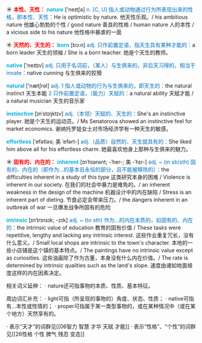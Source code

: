 ☀ <font color="red">**本性、天性：**</font>
<font color="sky blue">**nature**</font> ['neɪtʃə] 
<font color="#0070c0">n. [C, U] 指人或动物通过行为所表现出来的性格，即本性、天性：</font>He is optimistic by nature. 他天性乐观。/ his ambitious nature 他雄心勃勃的个性 / good nature 善良的性格 / human nature 人的本性 / a vicious side to his nature 他性格中暴虐的一面

☀ <font color="red">**天然的、天生的：**</font>
<font color="sky blue">**born**</font> [bɔ:n] 
<font color="#0070c0">adj. 只作前置定语，指天生具有某种才能的：</font>a born leader 天生的领袖 / She is a born teacher. 她是个天生的教师。

<font color="sky blue">**native**</font> ['neɪtɪv] 
<font color="#0070c0">adj. 只用于名词前，（某人）与生俱来的，非后天习得的，相当于innate：</font>native cunning 与生俱来的狡猾

<font color="sky blue">**natural**</font> ['nætʃrəl] 
<font color="#0070c0">adj. 1 指人或动物的行为与生俱来的，即天生的：</font>the natural instinct 天生本能 <font color="#0070c0">2 只作前置定语，（能力）天赋的：</font>a natural ability 天赋才能 / a natural musician 天生的音乐家
           
<font color="sky blue">**instinctive**</font> [ɪnˈstɪŋktɪv]
<font color="#0070c0">adj.（本领）天赋的、天生的：</font>She's an instinctive player. 她是个天生的运动员。/ Ms Senatorova showed an instinctive feel for market economics. 谢纳托罗娃女士对市场经济学有一种天生的敏感。

<font color="sky blue">**effortless**</font> [ˈefətləs; 美 ˈefərt-]
<font color="#0070c0">adj.（品质）自然的、天生就具有的：</font>She liked him above all for his effortless charm. 她最喜欢他身上那种与生俱来的魅力。

☀ <font color="red">**固有的、内在的：**</font>
<font color="sky blue">**inherent**</font> [ɪnˈhɪərənt; -ˈher-; 美 -ˈhɪr-]
<font color="#0070c0">adj. ~ (in sb/sth) 固有的、内在的（即作为…的基本且永恒的部分，且不能被移除的）：</font>the difficulties inherent in a study of this type 这类研究本身的困难 / Violence is inherent in our society. 在我们的社会中暴力是难免的。/ an inherent weakness in the design of the machine 机器设计中的内在缺陷 / Stress is an inherent part of dieting. 节食必定会带来压力。/ the dangers inherent in an outbreak of war 一旦爆发战争所固有的危险

<font color="sky blue">**intrinsic**</font> [ɪnˈtrɪnsɪk; -zɪk]
<font color="#0070c0">adj. ~ (to sth) 作为…的内在本质的，如固有的、内在的：</font>the intrinsic value of education 教育的固有价值 / These tasks were repetitive, lengthy and lacking any intrinsic interest. 这些作业重复冗长，没有什么意义。/ Small local shops are intrinsic to the town's character. 本地的一些小店铺是这个镇的基本特点。/ The paintings have no intrinsic value except as curiosities. 这些油画除了作为古董，本身没有什么内在价值。/ The rate is determined by intrinsic qualities such as the land's slope. 速度由诸如地面坡度这样的内在因素决定。

相关词义延伸：
· nature还可指事物的本质、性质、基本特征。

周边词汇补充：
· light可指（所呈现的事物的）角度、状态、性质；
· native可指有…本性或性情的；
· proper可指属于某一类型事物的，或在某种情况中（或在某个地方）天然享有的。

· 表示“天才”的词群见[[06智力 智慧 才华 天赋 才能]]
· 表示“性格”、“个性”的词群见[[26性格 个性 脾气 残忍 变态]]
